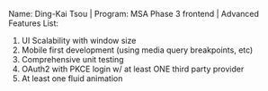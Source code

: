 Name: Ding-Kai Tsou | 
Program: MSA Phase 3 frontend |
Advanced Features List:
1. UI Scalability with window size
2. Mobile first development (using media query breakpoints, etc)
3. Comprehensive unit testing
4. OAuth2 with PKCE login w/ at least ONE third party provider
5. At least one fluid animation

